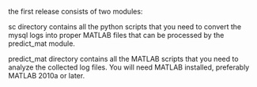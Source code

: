 the first release consists of two modules:

 sc directory contains all the python scripts that you need to convert the mysql logs into proper MATLAB files that can be processed by the predict_mat module. 

 predict_mat directory contains all the MATLAB scripts that you need to analyze the collected log files. You will need MATLAB installed, preferably MATLAB 2010a or later.
